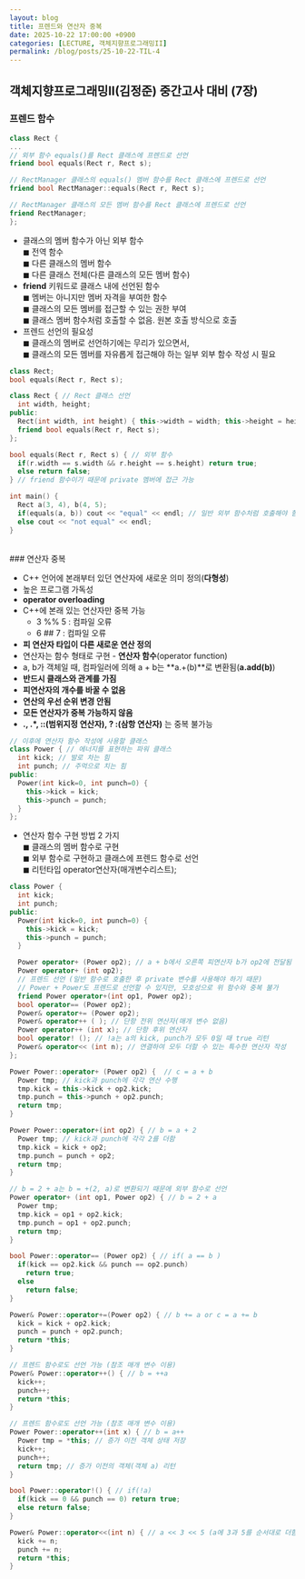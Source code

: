 ```yaml
---
layout: blog
title: 프렌드와 연산자 중복
date: 2025-10-22 17:00:00 +0900
categories: [LECTURE, 객체지향프로그래밍II]
permalink: /blog/posts/25-10-22-TIL-4
---
```


## 객체지향프로그래밍II(김정준) 중간고사 대비 (7장)

### 프렌드 함수

```c++
class Rect {
...
// 외부 함수 equals()를 Rect 클래스에 프렌드로 선언
friend bool equals(Rect r, Rect s);

// RectManager 클래스의 equals() 멤버 함수를 Rect 클래스에 프렌드로 선언
friend bool RectManager::equals(Rect r, Rect s);

// RectManager 클래스의 모든 멤버 함수를 Rect 클래스에 프렌드로 선언
friend RectManager;
};
```

- 클래스의 멤버 함수가 아닌 외부 함수<br>
  ◼ 전역 함수<br>
  ◼ 다른 클래스의 멤버 함수<br>
  ◼ 다른 클래스 전체(다른 클래스의 모든 멤버 함수)<br>
- **friend** 키워드로 클래스 내에 선언된 함수<br>
  ◼ 멤버는 아니지만 멤버 자격을 부여한 함수<br>
  ◼ 클래스의 모든 멤버를 접근할 수 있는 권한 부여<br>
  ◼ 클래스 멤버 함수처럼 호출할 수 없음. 원본 호출 방식으로 호출<br>
- 프렌드 선언의 필요성<br>
  ◼ 클래스의 멤버로 선언하기에는 무리가 있으면서,<br>
  ◼ 클래스의 모든 멤버를 자유롭게 접근해야 하는 일부 외부 함수 작성 시 필요<br>

```c++
class Rect;
bool equals(Rect r, Rect s);

class Rect { // Rect 클래스 선언
  int width, height;
public:
  Rect(int width, int height) { this->width = width; this->height = height; }
  friend bool equals(Rect r, Rect s);
};

bool equals(Rect r, Rect s) { // 외부 함수
  if(r.width == s.width && r.height == s.height) return true;
  else return false;
} // friend 함수이기 때문에 private 멤버에 접근 가능

int main() {
  Rect a(3, 4), b(4, 5);
  if(equals(a, b)) cout << "equal" << endl; // 일반 외부 함수처럼 호출해야 함
  else cout << "not equal" << endl;
}
```

<br>
### 연산자 중복

- C++ 언어에 본래부터 있던 연산자에 새로운 의미 정의(**다형성**)
- 높은 프로그램 가독성
- **operator overloading**
- C++에 본래 있는 연산자만 중복 가능
  - 3 %% 5 : 컴파일 오류
  - 6 ## 7 : 컴파일 오류
- **피 연산자 타입이 다른 새로운 연산 정의**
- 연산자는 함수 형태로 구현 - **연산자 함수**(operator function)
- a, b가 객체일 때, 컴파일러에 의해 a + b는 **a.+(b)**로 변환됨(**a.add(b)**)
- **반드시 클래스와 관계를 가짐**
- **피연산자의 개수를 바꿀 수 없음**
- **연산의 우선 순위 변경 안됨**
- **모든 연산자가 중복 가능하지 않음**
- **., .\*, ::(범위지정 연산자), ? :(삼항 연산자)** 는 중복 불가능

```c++
// 이후에 연산자 함수 작성에 사용할 클래스
class Power { // 에너지를 표현하는 파워 클래스
  int kick; // 발로 차는 힘
  int punch; // 주먹으로 치는 힘
public:
  Power(int kick=0, int punch=0) {
    this->kick = kick;
    this->punch = punch;
  }
};
```

- 연산자 함수 구현 방법 2 가지<br>
  ◼ 클래스의 멤버 함수로 구현<br>
  ◼ 외부 함수로 구현하고 클래스에 프렌드 함수로 선언<br>
  ◼ 리턴타입 operator연산자(매개변수리스트);

```c++
class Power {
  int kick;
  int punch;
public:
  Power(int kick=0, int punch=0) {
    this->kick = kick;
    this->punch = punch;
  }

  Power operator+ (Power op2); // a + b에서 오른쪽 피연산자 b가 op2에 전달됨
  Power operator+ (int op2);
  // 프렌드 선언 (일반 함수로 호출한 후 private 변수를 사용해야 하기 때문)
  // Power + Power도 프렌드로 선언할 수 있지만, 모호성으로 위 함수와 중복 불가
  friend Power operator+(int op1, Power op2);
  bool operator== (Power op2);
  Power& operator+= (Power op2);
  Power& operator++ ( ); // 단항 전위 연산자(매개 변수 없음)
  Power operator++ (int x); // 단항 후위 연산자
  bool operator! (); // !a는 a의 kick, punch가 모두 0일 때 true 리턴
  Power& operator<< (int n); // 연결하여 모두 더할 수 있는 특수한 연산자 작성
};

Power Power::operator+ (Power op2) {  // c = a + b
  Power tmp; // kick과 punch에 각각 연산 수행
  tmp.kick = this->kick + op2.kick;
  tmp.punch = this->punch + op2.punch;
  return tmp;
}

Power Power::operator+(int op2) { // b = a + 2
  Power tmp; // kick과 punch에 각각 2를 더함
  tmp.kick = kick + op2;
  tmp.punch = punch + op2;
  return tmp;
}

// b = 2 + a는 b = +(2, a)로 변환되기 때문에 외부 함수로 선언
Power operator+ (int op1, Power op2) { // b = 2 + a
  Power tmp;
  tmp.kick = op1 + op2.kick;
  tmp.punch = op1 + op2.punch;
  return tmp;
}

bool Power::operator== (Power op2) { // if( a == b )
  if(kick == op2.kick && punch == op2.punch)
    return true;
  else
    return false;
}

Power& Power::operator+=(Power op2) { // b += a or c = a += b
  kick = kick + op2.kick;
  punch = punch + op2.punch;
  return *this;
}

// 프렌드 함수로도 선언 가능 (참조 매개 변수 이용)
Power& Power::operator++() { // b = ++a
  kick++;
  punch++;
  return *this;
}

// 프렌드 함수로도 선언 가능 (참조 매개 변수 이용)
Power Power::operator++(int x) { // b = a++
  Power tmp = *this; // 증가 이전 객체 상태 저장
  kick++;
  punch++;
  return tmp; // 증가 이전의 객체(객체 a) 리턴
}

bool Power::operator!() { // if(!a)
  if(kick == 0 && punch == 0) return true;
  else return false;
}

Power& Power::operator<<(int n) { // a << 3 << 5 (a에 3과 5를 순서대로 더함)
  kick += n;
  punch += n;
  return *this;
}

```

